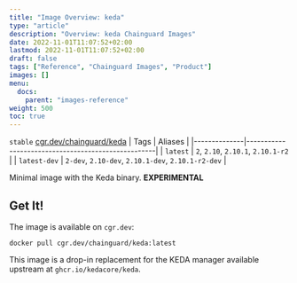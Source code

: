 ```yaml
---
title: "Image Overview: keda"
type: "article"
description: "Overview: keda Chainguard Images"
date: 2022-11-01T11:07:52+02:00
lastmod: 2022-11-01T11:07:52+02:00
draft: false
tags: ["Reference", "Chainguard Images", "Product"]
images: []
menu:
  docs:
    parent: "images-reference"
weight: 500
toc: true
---
```


`stable` [cgr.dev/chainguard/keda](https://github.com/chainguard-images/images/tree/main/images/keda)
| Tags         | Aliases                                            |
|--------------|----------------------------------------------------|
| `latest`     | `2`, `2.10`, `2.10.1`, `2.10.1-r2`                 |
| `latest-dev` | `2-dev`, `2.10-dev`, `2.10.1-dev`, `2.10.1-r2-dev` |



Minimal image with the Keda binary. **EXPERIMENTAL**

## Get It!

The image is available on `cgr.dev`:

```
docker pull cgr.dev/chainguard/keda:latest
```

This image is a drop-in replacement for the KEDA manager available upstream at `ghcr.io/kedacore/keda`.

